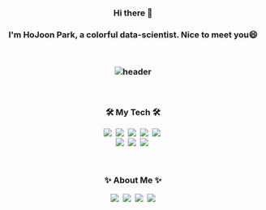 <h3 align="center"> Hi there 👋
<h3 align="center"> I'm HoJoon Park, a colorful data-scientist. Nice to meet you😄
  
</p>  
<br>
  
![header](https://capsule-render.vercel.app/api?type=soft&color=auto&height=150&section=header&text=HoJoonPark&fontSize=70&animation=twinkling)
  
</p>  
<br>

<h3 align="center">🛠 My Tech 🛠</h3>

<p align="center">
  <img src="https://img.shields.io/badge/Python-3766AB?style=flat-square&logo=Python&logoColor=white"/></a>&nbsp
  <img src="https://img.shields.io/badge/Jupyter-F37626?style=flat-square&logo=Jupyter&logoColor=white"/>&nbsp 
  <img src="https://img.shields.io/badge/Colab-F9AB00?style=flat-square&logo=Google Colab&logoColor=white"/>&nbsp  
  <img src="https://img.shields.io/badge/RStudio-75AADB?style=flat-square&logo=RStudio&logoColor=white"/>&nbsp  
  <img src="https://img.shields.io/badge/Qgis-589632?style=flat-square&logo=Qgis&logoColor=white"/>&nbsp 
  <br>
  <img src="https://img.shields.io/badge/MySQL-4479A1?style=flat-square&logo=MySQL&logoColor=white"/>&nbsp 
  <img src="https://img.shields.io/badge/TensorFlow-FF6F00?style=flat-square&logo=TensorFlow&logoColor=white"/>&nbsp 
  <img src="https://img.shields.io/badge/PyTorch-EE4C2C?style=flat-square&logo=PyTorch&logoColor=white"/>&nbsp 

  
</p>
<br>

<h3 align="center"> ✨ About Me ✨ </h3>
<p align="center">
  <a href="[https://github.com/parko0914/parko0914/files/9187619/portfolio_.pdf](https://github.com/parko0914/parko0914/files/9893581/portfolio_.pdf)"><img src="https://img.shields.io/badge/Portfolio-222222?style=flat-square&logo=GitHub Pages&logoColor=white&link=https://parko0914.github.io/"/></a>&nbsp
  <a href="https://www.instagram.com/parko____/"><img src="https://img.shields.io/badge/Instagram-E4405F?style=flat-square&logo=Instagram&logoColor=white&link=https://www.instagram.com/parko____/"/></a>&nbsp
  <a href="https://blog.naver.com/ghwnsmvp"><img src="https://img.shields.io/badge/Blog-03C75A?style=flat-square&logo=Naver&logoColor=white&link=https://blog.naver.com/ghwnsmvp"/></a>&nbsp
  <a href="mailto:ghwnsmvp@naver.com"><img src="https://img.shields.io/badge/Gmail-d14836?style=flat-square&logo=Gmail&logoColor=white&link=ghwnsmvp@naver.com"/></a>

</p>
<br>

<!--
**parko0914/parko0914** is a ✨ _special_ ✨ repository because its `README.md` (this file) appears on your GitHub profile.

Here are some ideas to get you started:

- 🔭 I’m currently working on ...
- 🌱 I’m currently learning ...
- 👯 I’m looking to collaborate on ...
- 🤔 I’m looking for help with ...
- 💬 Ask me about ...
- 📫 How to reach me: ...
- 😄 Pronouns: ...
- ⚡ Fun fact: ...
-->
